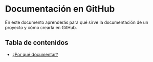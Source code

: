 # Documentación en GitHub
En este documento aprenderás para qué sirve la documentación de un proyecto y cómo crearla en GitHub.

## Tabla de contenidos
* [¿Por qué documentar?](#¿por-que-documentar?)


